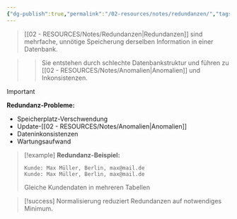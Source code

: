 ```yaml
---
{"dg-publish":true,"permalink":"/02-resources/notes/redundanzen/","tags":["datenbank/design","qualitaetssicherung/daten","AP2025/verstaerkt"],"noteIcon":"","updated":"2025-09-16T23:41:26.000+02:00"}
---
```



>[[02 - RESOURCES/Notes/Redundanzen\|Redundanzen]] sind mehrfache, unnötige Speicherung derselben Information in einer Datenbank.

>>Sie entstehen durch schlechte Datenbankstruktur und führen zu [[02 - RESOURCES/Notes/Anomalien\|Anomalien]] und Inkonsistenzen.

>[!important] 
>**Redundanz-Probleme:**
>- Speicherplatz-Verschwendung
>- Update-[[02 - RESOURCES/Notes/Anomalien\|Anomalien]]
>- Dateninkonsistenzen
>- Wartungsaufwand

>[!example] 
>**Redundanz-Beispiel:**
>```
>Kunde: Max Müller, Berlin, max@mail.de
>Kunde: Max Müller, Berlin, max@mail.de
>```
>Gleiche Kundendaten in mehreren Tabellen

>[!success] 
>Normalisierung reduziert Redundanzen auf notwendiges Minimum.